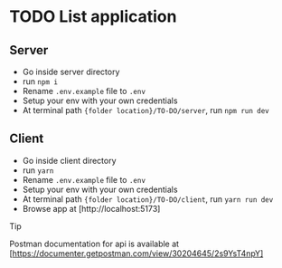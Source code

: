 # TODO List application

## Server
* Go inside server directory
* run `npm i`
* Rename `.env.example` file to `.env`
* Setup your env with your own credentials
* At terminal path `{folder location}/TO-DO/server`, run `npm run dev`

## Client
* Go inside client directory
* run `yarn`
* Rename `.env.example` file to `.env`
* Setup your env with your own credentials
* At terminal path `{folder location}/TO-DO/client`, run `yarn run dev`
* Browse app at [http://localhost:5173]

> [!TIP]
> Postman documentation for api is available at [https://documenter.getpostman.com/view/30204645/2s9YsT4npY]